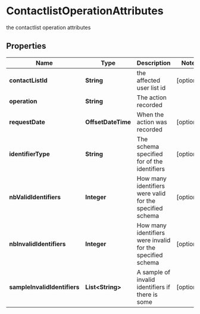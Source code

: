 

# ContactlistOperationAttributes

the contactlist operation attributes

## Properties

Name | Type | Description | Notes
------------ | ------------- | ------------- | -------------
**contactListId** | **String** | the affected user list id |  [optional]
**operation** | **String** | The action recorded | 
**requestDate** | **OffsetDateTime** | When the action was recorded |  [optional]
**identifierType** | **String** | The schema specified for of the identifiers |  [optional]
**nbValidIdentifiers** | **Integer** | How many identifiers were valid for the specified schema |  [optional]
**nbInvalidIdentifiers** | **Integer** | How many identifiers were invalid for the specified schema |  [optional]
**sampleInvalidIdentifiers** | **List&lt;String&gt;** | A sample of invalid identifiers if there is some |  [optional]



